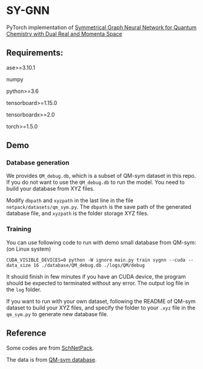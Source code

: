 # SY-GNN

 PyTorch implementation of [Symmetrical Graph Neural Network for Quantum Chemistry with Dual Real and Momenta Space](https://pubs.acs.org/doi/abs/10.1021/acs.jpca.0c03201)

## Requirements:
ase>=3.10.1

numpy

python>=3.6

tensorboard>=1.15.0

tensorboardx>=2.0

torch>=1.5.0

## Demo

### Database generation

We provides `QM_debug.db`, which is a subset of QM-sym dataset in this repo. If you do not want to use the `QM_debug.db` to run the model. You need to build your database from XYZ files. 

Modify `dbpath` and `xyzpath` in the last line in the file `netpack/datasets/qm_sym.py`. The `dbpath` is the save path of the generated database file, and `xyzpath` is the folder storage XYZ files.

### Training

You can use following code to run with demo small database from QM-sym: (on Linux system)

```shell script
CUDA_VISIBLE_DEVICES=0 python -W ignore main.py train sygnn --cuda --data_size 16 ./database/QM_debug.db ./logs/QM/debug
```

It should finish in few minutes if you have an CUDA device, the program should be expected to terminated without any error. The output log file in the `log` folder.

If you want to run with your own dataset, following the README of QM-sym dataset to build your XYZ files, and specify the folder to your `.xyz` file in the `qm_sym.py` to generate new database file.

## Reference
Some codes are from [SchNetPack](https://github.com/atomistic-machine-learning/schnetpack).

The data is from [QM-sym database](https://github.com/XI-Lab/QM-sym-database).
